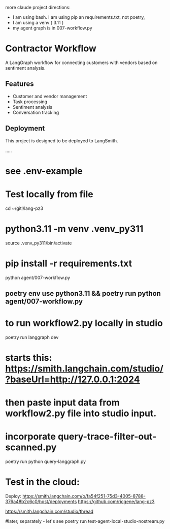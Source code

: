 more claude project directions:
- I am using bash.  I am using pip an requirements.txt, not poetry,
- I am using a venv ( 3.11 )
- my agent graph is in 007-workflow.py


# Contractor Workflow

A LangGraph workflow for connecting customers with vendors based on sentiment analysis.

## Features

- Customer and vendor management
- Task processing
- Sentiment analysis
- Conversation tracking

## Deployment

This project is designed to be deployed to LangSmith.

.....


# see .env-example

# Test locally from file
cd ~/gitl/lang-pz3
# python3.11 -m venv .venv_py311
source .venv_py311/bin/activate
# pip install -r requirements.txt
python agent/007-workflow.py

## poetry env use python3.11 && poetry run python agent/007-workflow.py


# to run workflow2.py locally in studio
poetry run langgraph dev
# starts this: https://smith.langchain.com/studio/?baseUrl=http://127.0.0.1:2024
# then paste input data from workflow2.py file into studio input.

# incorporate query-trace-filter-out-scanned.py
poetry run python query-langgraph.py

# Test in the cloud:
Deploy:
   https://smith.langchain.com/o/fa54f251-75d3-4005-8788-376a48b2c6c0/host/deployments
   https://github.com/ricgene/lang-pz3

https://smith.langchain.com/studio/thread


#later, separately - let's see
poetry run test-agent-local-studio-nostream.py